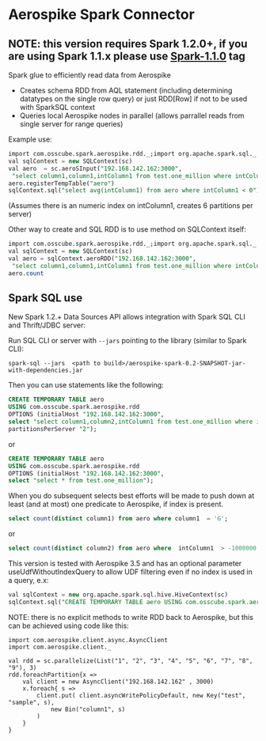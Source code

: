 Aerospike Spark Connector
===============

NOTE: this version requires Spark 1.2.0+, if you are using Spark 1.1.x please use [Spark-1.1.0](https://github.com/sasha-polev/aerospark/tree/Spark-1.1.0) tag
--------------------------------------------------------------------------------------------------

Spark glue to efficiently read data from Aerospike

  * Creates schema RDD from AQL statement (including determining datatypes on the single row query) or just RDD[Row] if not to be used with SparkSQL context
  * Queries local Aerospike nodes in parallel (allows parrallel reads from single server for range queries)
  
Example use:

```sql
import com.osscube.spark.aerospike.rdd._;import org.apache.spark.sql._
val sqlContext = new SQLContext(sc)
val aero  = sc.aeroSInput("192.168.142.162:3000",
 "select column1,column1,intColumn1 from test.one_million where intColumn1 between -10000000 and 10000000", sqlContext ,6)
aero.registerTempTable("aero")
sqlContext.sql("select avg(intColumn1) from aero where intColumn1 < 0").collect
```

(Assumes there is an numeric index on intColumn1, creates 6 partitions per server)

Other way to create and SQL RDD is to use  method on SQLContext itself:

```sql
import com.osscube.spark.aerospike.rdd._;import org.apache.spark.sql._
val sqlContext = new SQLContext(sc)
val aero = sqlContext.aeroRDD("192.168.142.162:3000",
 "select column1,column1,intColumn1 from test.one_million where intColumn1 between -10000000 and 10000000")
aero.count
```

Spark SQL use
-------------

New Spark 1.2.+ Data Sources API allows integration with Spark SQL CLI and Thrift/JDBC server:

Run SQL CLI or server with `--jars` pointing to the library (similar to Spark CLI):

```
spark-sql --jars  <path to build>/aerospike-spark-0.2-SNAPSHOT-jar-with-dependencies.jar
```

Then you can use statements like the following:


```sql
CREATE TEMPORARY TABLE aero
USING com.osscube.spark.aerospike.rdd
OPTIONS (initialHost "192.168.142.162:3000",
select "select column1,column2,intColumn1 from test.one_million where intColumn1 between -10000000 and 10000000",
partitionsPerServer "2");
```

or

```sql
CREATE TEMPORARY TABLE aero
USING com.osscube.spark.aerospike.rdd
OPTIONS (initialHost "192.168.142.162:3000",
select "select * from test.one_million");
```

When you do subsequent selects best efforts will be made to push down at least (and at most) one predicate to Aerospike, if index is present.

```sql
select count(distinct column1) from aero where column1  = 'G';
```

or

```sql
select count(distinct column2) from aero where  intColumn1  > -1000000 and intColumn1 < 100000;
```

This version is tested with Aerospike 3.5 and has an optional parameter useUdfWithoutIndexQuery to allow UDF filtering even if no index is used in a query, e.x:

```sql
val sqlContext = new org.apache.spark.sql.hive.HiveContext(sc)
sqlContext.sql("CREATE TEMPORARY TABLE aero USING com.osscube.spark.aerospike.rdd OPTIONS (initialHost \"192.168.142.162:3000\", select \"select * from test.one_million\", useUdfWithoutIndexQuery \"true\")")
```

NOTE: there is no explicit methods to write RDD back to Aerospike, but this can be achieved using code like this:

```
import com.aerospike.client.async.AsyncClient
import com.aerospike.client._

val rdd = sc.parallelize(List("1", "2", "3", "4", "5", "6", "7", "8", "9"), 3)
rdd.foreachPartition{x =>
	val client = new AsyncClient("192.168.142.162" , 3000)
	x.foreach{ s =>
		client.put( client.asyncWritePolicyDefault, new Key("test", "sample", s),
			new Bin("column1", s)
		)
	}
}
```